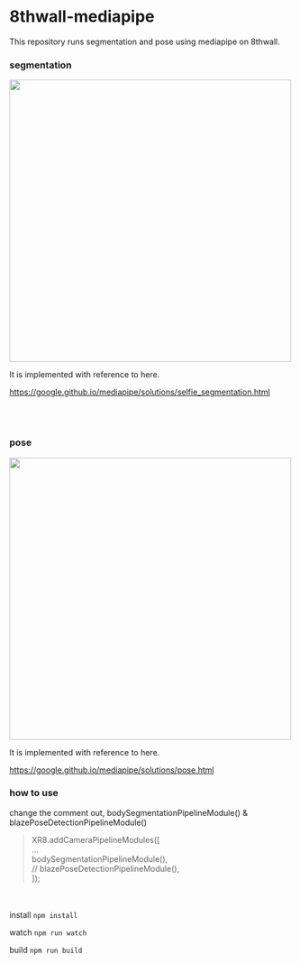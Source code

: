 # 8thwall-mediapipe

This repository runs segmentation and pose using mediapipe on 8thwall.

### segmentation

<img src="https://user-images.githubusercontent.com/65954422/200508401-796a7dd6-6b3c-4fe4-90ed-3dce5f6a4a9f.gif" height="500">

It is implemented with reference to here.

https://google.github.io/mediapipe/solutions/selfie_segmentation.html

<br><br>
### pose
<img src="https://user-images.githubusercontent.com/65954422/200509107-92e3959c-a40e-45d9-95a6-cde33491187a.gif" height="500">

It is implemented with reference to here.

https://google.github.io/mediapipe/solutions/pose.html

### how to use
change the comment out, bodySegmentationPipelineModule() & blazePoseDetectionPipelineModule()

>XR8.addCameraPipelineModules([<br>
>...<br>
>  bodySegmentationPipelineModule(),<br>
>  // blazePoseDetectionPipelineModule(),<br>
>]);<br>

<br><br>
install
`npm install`

watch
`npm run watch`

build
`npm run build`
